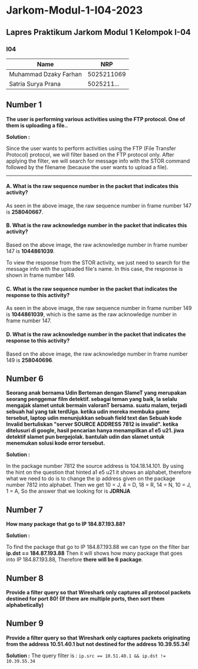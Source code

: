 # Jarkom-Modul-1-I04-2023
## **Lapres Praktikum Jarkom Modul 1 Kelompok I-04**
### **I04**
|**Name**|**NRP**|
|--------|-------|
|Muhammad Dzaky Farhan       |5025211069|
|Satria Surya Prana          |5025211...|

## **Number 1**
**The user is performing various activities using the FTP protocol. One of them is uploading a file..**

**Solution :**

Since the user wants to perform activities using the FTP (File Transfer Protocol) protocol, we will filter based on the FTP protocol only. After applying the filter, we will search for message info with the STOR command followed by the filename (because the user wants to upload a file).

-----------

#### A. What is the raw sequence number in the packet that indicates this activity?

As seen in the above image, the raw sequence number in frame number 147 is **258040667**.

#### B. What is the raw acknowledge number in the packet that indicates this activity?

Based on the above image, the raw acknowledge number in frame number 147 is **1044861039**.

To view the response from the STOR activity, we just need to search for the message info with the uploaded file's name. In this case, the response is shown in frame number 149.

#### C. What is the raw sequence number in the packet that indicates the response to this activity?

As seen in the above image, the raw sequence number in frame number 149 is **1044861039**, which is the same as the raw acknowledge number in frame number 147.

#### D. What is the raw acknowledge number in the packet that indicates the response to this activity?

Based on the above image, the raw acknowledge number in frame number 149 is **258040696**.

## **Number 6**
**Seorang anak bernama Udin Berteman dengan SlameT yang merupakan seorang penggemar film detektif. sebagai teman yang baik, Ia selalu mengajak slamet untuk bermain valoranT bersama. suatu malam, terjadi sebuah hal yang tak terdUga. ketika udin mereka membuka game tersebut, laptop udin menunjukkan sebuah field text dan Sebuah kode Invalid bertuliskan "server SOURCE ADDRESS 7812 is invalid". ketika ditelusuri di google, hasil pencarian hanya menampilkan a1 e5 u21. jiwa detektif slamet pun bergejolak. bantulah udin dan slamet untuk menemukan solusi kode error tersebut.**

**Solution :**

In the package number 7812 the source address is 104.18.14.101. By using the hint on the question that hinted a1 e5 u21 it shows an alphabet, therefore what we need to do is to change the ip address given on the package number 7812 into alphabet. Then we get 10 = J, 4 = D, 18 = R, 14 = N, 10 = J, 1 = A, So the answer that we looking for is **JDRNJA**

## **Number 7**
**How many package that go to IP 184.87.193.88?**

**Solution :**

To find the package that go to IP 184.87.193.88 we can type on the filter bar **ip.dst == 184.87.193.88** Then it will shows how many package that goes into IP 184.87.193.88, Therefore **there will be 6 package**.

## **Number 8**

**Provide a filter query so that Wireshark only captures all protocol packets destined for port 80! (If there are multiple ports, then sort them alphabetically)**

## **Number 9**
**Provide a filter query so that Wireshark only captures packets originating from the address 10.51.40.1 but not destined for the address 10.39.55.34!**

**Solution :**
The query filter is : ```ip.src == 10.51.40.1 && ip.dst != 10.39.55.34```











